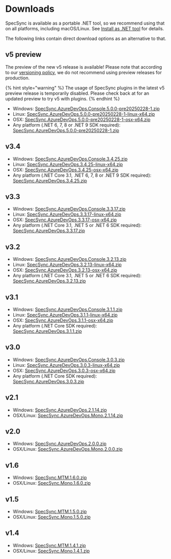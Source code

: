# Downloads

SpecSync is available as a portable .NET tool, so we recommend using that on all platforms, including macOS/Linux. See [Install as .NET tool](installation/dotnet-core-tool.md) for details.

The following links contain direct download options as an alternative to that.

## v5 preview

The preview of the new v5 release is available! Please note that according to our [versioning policy](roadmap.md#release-model), we do not recommend using preview releases for production.

{% hint style="warning" %}
The usage of SpecSync plugins in the latest v5 preview release is temporarily disabled. Please check back at for an updated preview to try v5 with plugins.
{% endhint %}

* Windows: [SpecSync.AzureDevOps.Console.5.0.0-pre20250228-1.zip](https://www.specsolutions.eu/media/specsync/SpecSync.AzureDevOps.Console.5.0.0-pre20250228-1.zip)
* Linux: [SpecSync.AzureDevOps.5.0.0-pre20250228-1-linux-x64.zip](https://www.specsolutions.eu/media/specsync/SpecSync.AzureDevOps.5.0.0-pre20250228-1-linux-x64.zip)
* OSX: [SpecSync.AzureDevOps.5.0.0-pre20250228-1-osx-x64.zip](https://www.specsolutions.eu/media/specsync/SpecSync.AzureDevOps.5.0.0-pre20250228-1-osx-x64.zip)
* Any platform (.NET 6, 7, 8 or .NET 9 SDK required): [SpecSync.AzureDevOps.5.0.0-pre20250228-1.zip](https://www.specsolutions.eu/media/specsync/SpecSync.AzureDevOps.5.0.0-pre20250228-1.zip)

## v3.4

* Windows: [SpecSync.AzureDevOps.Console.3.4.25.zip](https://www.specsolutions.eu/media/specsync/SpecSync.AzureDevOps.Console.3.4.25.zip)
* Linux: [SpecSync.AzureDevOps.3.4.25-linux-x64.zip](https://www.specsolutions.eu/media/specsync/SpecSync.AzureDevOps.3.4.25-linux-x64.zip)
* OSX: [SpecSync.AzureDevOps.3.4.25-osx-x64.zip](https://www.specsolutions.eu/media/specsync/SpecSync.AzureDevOps.3.4.25-osx-x64.zip)
* Any platform (.NET Core 3.1, .NET 6, 7, 8 or .NET 9 SDK required): [SpecSync.AzureDevOps.3.4.25.zip](https://www.specsolutions.eu/media/specsync/SpecSync.AzureDevOps.3.4.25.zip)

## v3.3

* Windows: [SpecSync.AzureDevOps.Console.3.3.17.zip](https://www.specsolutions.eu/media/specsync/SpecSync.AzureDevOps.Console.3.3.17.zip)
* Linux: [SpecSync.AzureDevOps.3.3.17-linux-x64.zip](https://www.specsolutions.eu/media/specsync/SpecSync.AzureDevOps.3.3.17-linux-x64.zip)
* OSX: [SpecSync.AzureDevOps.3.3.17-osx-x64.zip](https://www.specsolutions.eu/media/specsync/SpecSync.AzureDevOps.3.3.17-osx-x64.zip)
* Any platform (.NET Core 3.1, .NET 5 or .NET 6 SDK required): [SpecSync.AzureDevOps.3.3.17.zip](https://www.specsolutions.eu/media/specsync/SpecSync.AzureDevOps.3.3.17.zip)

## v3.2

* Windows: [SpecSync.AzureDevOps.Console.3.2.13.zip](https://www.specsolutions.eu/media/specsync/SpecSync.AzureDevOps.Console.3.2.13.zip)
* Linux: [SpecSync.AzureDevOps.3.2.13-linux-x64.zip](https://www.specsolutions.eu/media/specsync/SpecSync.AzureDevOps.3.2.13-linux-x64.zip)
* OSX: [SpecSync.AzureDevOps.3.2.13-osx-x64.zip](https://www.specsolutions.eu/media/specsync/SpecSync.AzureDevOps.3.2.13-osx-x64.zip)
* Any platform (.NET Core 3.1, .NET 5 or .NET 6 SDK required): [SpecSync.AzureDevOps.3.2.13.zip](https://www.specsolutions.eu/media/specsync/SpecSync.AzureDevOps.3.2.13.zip)

## v3.1

* Windows: [SpecSync.AzureDevOps.Console.3.1.1.zip](https://www.specsolutions.eu/media/specsync/SpecSync.AzureDevOps.Console.3.1.1.zip)
* Linux: [SpecSync.AzureDevOps.3.1.1-linux-x64.zip](https://www.specsolutions.eu/media/specsync/SpecSync.AzureDevOps.3.1.1-linux-x64.zip)
* OSX: [SpecSync.AzureDevOps.3.1.1-osx-x64.zip](https://www.specsolutions.eu/media/specsync/SpecSync.AzureDevOps.3.1.1-osx-x64.zip)
* Any platform (.NET Core SDK required): [SpecSync.AzureDevOps.3.1.1.zip](https://www.specsolutions.eu/media/specsync/SpecSync.AzureDevOps.3.1.1.zip)

## v3.0

* Windows: [SpecSync.AzureDevOps.Console.3.0.3.zip](https://www.specsolutions.eu/media/specsync/SpecSync.AzureDevOps.Console.3.0.3.zip)
* Linux: [SpecSync.AzureDevOps.3.0.3-linux-x64.zip](https://www.specsolutions.eu/media/specsync/SpecSync.AzureDevOps.3.0.3-linux-x64.zip)
* OSX: [SpecSync.AzureDevOps.3.0.3-osx-x64.zip](https://www.specsolutions.eu/media/specsync/SpecSync.AzureDevOps.3.0.3-osx-x64.zip)
* Any platform (.NET Core SDK required): [SpecSync.AzureDevOps.3.0.3.zip](https://www.specsolutions.eu/media/specsync/SpecSync.AzureDevOps.3.0.3.zip)

## v2.1

* Windows: [SpecSync.AzureDevOps.2.1.14.zip](https://www.specsolutions.eu/media/specsync/SpecSync.AzureDevOps.2.1.14.zip)
* OSX/Linux: [SpecSync.AzureDevOps.Mono.2.1.14.zip](https://www.specsolutions.eu/media/specsync/SpecSync.AzureDevOps.Mono.2.1.14.zip)

## v2.0

* Windows: [SpecSync.AzureDevOps.2.0.0.zip](https://www.specsolutions.eu/media/specsync/SpecSync.AzureDevOps.2.0.0.zip)
* OSX/Linux: [SpecSync.AzureDevOps.Mono.2.0.0.zip](https://www.specsolutions.eu/media/specsync/SpecSync.AzureDevOps.Mono.2.0.0.zip)

## v1.6

* Windows: [SpecSync.MTM.1.6.0.zip](https://www.specsolutions.eu/media/specsync/SpecSync.MTM.1.6.0.zip)
* OSX/Linux: [SpecSync.Mono.1.6.0.zip](https://www.specsolutions.eu/media/specsync/SpecSync.Mono.1.6.0.zip)

## v1.5

* Windows: [SpecSync.MTM.1.5.0.zip](https://www.specsolutions.eu/media/specsync/SpecSync.MTM.1.5.0.zip)
* OSX/Linux: [SpecSync.Mono.1.5.0.zip](https://www.specsolutions.eu/media/specsync/SpecSync.Mono.1.5.0.zip)

## v1.4

* Windows: [SpecSync.MTM.1.4.1.zip](https://www.specsolutions.eu/media/specsync/SpecSync.MTM.1.4.1.zip)
* OSX/Linux: [SpecSync.Mono.1.4.1.zip](https://www.specsolutions.eu/media/specsync/SpecSync.Mono.1.4.1.zip)


